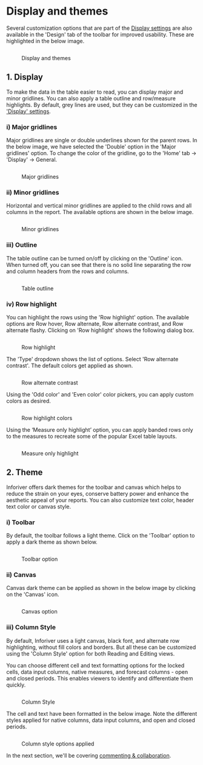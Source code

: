 # Display and themes

Several customization options that are part of the [Display settings](../../display-settings/general-settings.md) are also available in the 'Design' tab of the toolbar for improved usability. These are highlighted in the below image.

<figure><img src="../../.gitbook/assets/8.7.1 Display.png" alt=""><figcaption><p>Display and themes</p></figcaption></figure>

## 1. Display

To make the data in the table easier to read, you can display major and minor gridlines. You can also apply a table outline and row/measure highlights. By default, grey lines are used, but they can be customized in the ['Display' settings](../../display-settings/general-settings.md).

### i) Major gridlines

Major gridlines are single or double underlines shown for the parent rows. In the below image, we have selected the 'Double' option in the 'Major gridlines' option. To change the color of the gridline, go to the 'Home' tab -> 'Display' -> General.&#x20;

<figure><img src="../../.gitbook/assets/8.7.3 Display.png" alt=""><figcaption><p>Major gridlines</p></figcaption></figure>

### ii) Minor gridlines

Horizontal and vertical minor gridlines are applied to the child rows and all columns in the report. The available options are shown in the below image.

<figure><img src="../../.gitbook/assets/8.7.4 Display.png" alt=""><figcaption><p>Minor gridlines</p></figcaption></figure>

### iii) Outline

The table outline can be turned on/off by clicking on the 'Outline' icon. When turned off, you can see that there is no solid line separating the row and column headers from the rows and columns.

<figure><img src="../../.gitbook/assets/8.7.5 Display.png" alt=""><figcaption><p>Table outline</p></figcaption></figure>

### iv) Row highlight

You can highlight the rows using the 'Row highlight' option. The available options are Row hover, Row alternate, Row alternate contrast, and Row alternate flashy. Clicking on 'Row highlight' shows the following dialog box.

<figure><img src="../../.gitbook/assets/8.7.6 Display.png" alt=""><figcaption><p>Row highlight</p></figcaption></figure>

The 'Type' dropdown shows the list of options. Select 'Row alternate contrast'. The default colors get applied as shown.

<figure><img src="../../.gitbook/assets/8.7.7 Display.png" alt=""><figcaption><p>Row alternate contrast</p></figcaption></figure>

Using the 'Odd color' and 'Even color' color pickers, you can apply custom colors as desired.&#x20;

<figure><img src="../../.gitbook/assets/8.7.8 Display.png" alt=""><figcaption><p>Row highlight colors</p></figcaption></figure>

Using the ‘Measure only highlight’ option, you can apply banded rows only to the measures to recreate some of the popular Excel table layouts.&#x20;

<figure><img src="../../.gitbook/assets/8.7.9 Display.png" alt=""><figcaption><p>Measure only highlight</p></figcaption></figure>

## 2. Theme

Inforiver offers dark themes for the toolbar and canvas which helps to reduce the strain on your eyes, conserve battery power and enhance the aesthetic appeal of your reports. You can also customize text color, header text color or canvas style.&#x20;

### i) Toolbar

By default, the toolbar follows a light theme. Click on the 'Toolbar' option to apply a dark theme as shown below.

<figure><img src="../../.gitbook/assets/8.7.11 Display.png" alt=""><figcaption><p>Toolbar option</p></figcaption></figure>

### ii) Canvas

Canvas dark theme can be applied as shown in the below image by clicking on the 'Canvas' icon.

<figure><img src="../../.gitbook/assets/8.7.12 Display.png" alt=""><figcaption><p>Canvas option</p></figcaption></figure>

### iii) Column Style

By default, Inforiver uses a light canvas, black font, and alternate row highlighting, without fill colors and borders. But all these can be customized using the 'Column Style' option for both Reading and Editing views.&#x20;

You can choose different cell and text formatting options for the locked cells, data input columns, native measures, and forecast columns - open and closed periods. This enables viewers to identify and differentiate them quickly.

<figure><img src="../../.gitbook/assets/image (2).png" alt=""><figcaption><p>Column Style</p></figcaption></figure>

The cell and text have been formatted in the below image. Note the different styles applied for native columns, data input columns, and open and closed periods.

<figure><img src="../../.gitbook/assets/image (1).png" alt=""><figcaption><p>Column style options applied</p></figcaption></figure>

In the next section, we'll be covering [commenting & collaboration](../8.-commenting-and-collaboration/).
